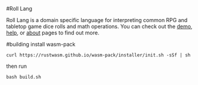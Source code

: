 #Roll Lang

Roll Lang is a domain specific language for interpreting common RPG and tabletop game dice rolls and math operations. You can check out the [demo](https://roll.quaternion.site), [help](https://roll.quaternion.site/help), or [about](https://roll.quaternion.site/about) pages to find out more.

#building
install wasm-pack

`curl https://rustwasm.github.io/wasm-pack/installer/init.sh -sSf | sh`

then run

`bash build.sh`
